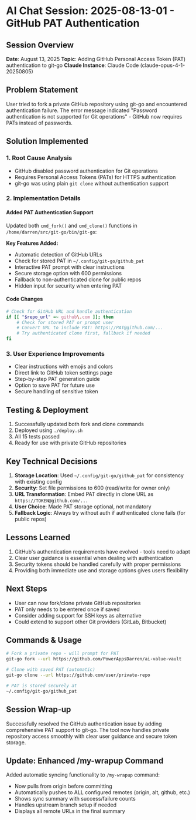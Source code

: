 # AI Chat Session: 2025-08-13-01 - GitHub PAT Authentication

## Session Overview
**Date**: August 13, 2025
**Topic**: Adding GitHub Personal Access Token (PAT) authentication to git-go
**Claude Instance**: Claude Code (claude-opus-4-1-20250805)

## Problem Statement
User tried to fork a private GitHub repository using git-go and encountered authentication failure. The error message indicated "Password authentication is not supported for Git operations" - GitHub now requires PATs instead of passwords.

## Solution Implemented

### 1. Root Cause Analysis
- GitHub disabled password authentication for Git operations
- Requires Personal Access Tokens (PATs) for HTTPS authentication
- git-go was using plain `git clone` without authentication support

### 2. Implementation Details

#### Added PAT Authentication Support
Updated both `cmd_fork()` and `cmd_clone()` functions in `/home/darren/src/git-go/bin/git-go`:

**Key Features Added:**
- Automatic detection of GitHub URLs
- Check for stored PAT in `~/.config/git-go/github_pat`
- Interactive PAT prompt with clear instructions
- Secure storage option with 600 permissions
- Fallback to non-authenticated clone for public repos
- Hidden input for security when entering PAT

#### Code Changes
```bash
# Check for GitHub URL and handle authentication
if [[ "$repo_url" =~ github\.com ]]; then
    # Check for stored PAT or prompt user
    # Convert URL to include PAT: https://PAT@github.com/...
    # Try authenticated clone first, fallback if needed
fi
```

### 3. User Experience Improvements
- Clear instructions with emojis and colors
- Direct link to GitHub token settings page
- Step-by-step PAT generation guide
- Option to save PAT for future use
- Secure handling of sensitive token

## Testing & Deployment
1. Successfully updated both fork and clone commands
2. Deployed using `./deploy.sh`
3. All 15 tests passed
4. Ready for use with private GitHub repositories

## Key Technical Decisions
1. **Storage Location**: Used `~/.config/git-go/github_pat` for consistency with existing config
2. **Security**: Set file permissions to 600 (read/write for owner only)
3. **URL Transformation**: Embed PAT directly in clone URL as `https://TOKEN@github.com/...`
4. **User Choice**: Made PAT storage optional, not mandatory
5. **Fallback Logic**: Always try without auth if authenticated clone fails (for public repos)

## Lessons Learned
1. GitHub's authentication requirements have evolved - tools need to adapt
2. Clear user guidance is essential when dealing with authentication
3. Security tokens should be handled carefully with proper permissions
4. Providing both immediate use and storage options gives users flexibility

## Next Steps
- User can now fork/clone private GitHub repositories
- PAT only needs to be entered once if saved
- Consider adding support for SSH keys as alternative
- Could extend to support other Git providers (GitLab, Bitbucket)

## Commands & Usage
```bash
# Fork a private repo - will prompt for PAT
git-go fork --url https://github.com/PowerAppsDarren/ai-value-vault

# Clone with saved PAT (automatic)
git-go clone --url https://github.com/user/private-repo

# PAT is stored securely at
~/.config/git-go/github_pat
```

## Session Wrap-up
Successfully resolved the GitHub authentication issue by adding comprehensive PAT support to git-go. The tool now handles private repository access smoothly with clear user guidance and secure token storage.

## Update: Enhanced /my-wrapup Command
Added automatic syncing functionality to `/my-wrapup` command:
- Now pulls from origin before committing
- Automatically pushes to ALL configured remotes (origin, alt, github, etc.)
- Shows sync summary with success/failure counts
- Handles upstream branch setup if needed
- Displays all remote URLs in the final summary